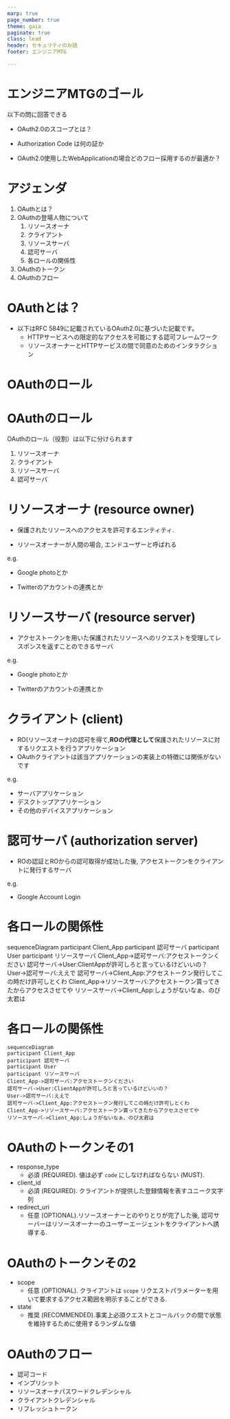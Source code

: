 ```yaml
---
marp: true
page_number: true
theme: gaia
paginate: true
class: lead
header: セキュリティのお話
footer: エンジニアMTG

---
```


<style>
@import url('https://fonts.googleapis.com/css2?family=Noto+Serif&display=swap');

section {
    font-family: 'Noto Serif', serif;

}

</style>

<!-- headingDivider: 1 -->

<!-- #　見出しの前にスライドページを自動的に分割 -->

# エンジニアMTGのゴール

以下の問に回答できる

- OAuth2.0のスコープとは？

- Authorization Code は何の証か

- OAuth2.0使用したWebApplicationの場合どのフロー採用するのが最適か？

  

# アジェンダ

1. OAuthとは？
2. OAuthの登場人物について
   1. リソースオーナ
   2. クライアント
   3. リソースサーバ
   4. 認可サーバ
   5. 各ロールの関係性
3. OAuthのトークン
4. OAuthのフロー

# OAuthとは？

- 以下はRFC 5849に記載されているOAuth2.0に基づいた記載です。
  - HTTPサービスへの限定的なアクセスを可能にする認可フレームワーク
  - リソースオーナーとHTTPサービスの間で同意のためのインタラクション

# OAuthのロール



# OAuthのロール

OAuthのロール（役割）は以下に分けられます

1. リソースオーナ
2. クライアント
3. リソースサーバ
4. 認可サーバ



# リソースオーナ (resource owner)

- 保護されたリソースへのアクセスを許可するエンティティ. 

- リソースオーナーが人間の場合, エンドユーザーと呼ばれる



e.g.

- Google photoとか

- Twitterのアカウントの連携とか





# リソースサーバ (resource server)

- アクセストークンを用いた保護されたリソースへのリクエストを受理してレスポンスを返すことのできるサーバ

e.g.

- Google photoとか

- Twitterのアカウントの連携とか

# クライアント (client)

- RO(リソースオーナ)の認可を得て,**ROの代理として**保護されたリソースに対するリクエストを行うアプリケーション
- OAuthクライアントは該当アプリケーションの実装上の特徴には関係がないです

e.g.

- サーバアプリケーション
- デスクトップアプリケーション
- その他のデバイスアプリケーション

# 認可サーバ (authorization server)

- ROの認証とROからの認可取得が成功した後, アクセストークンをクライアントに発行するサーバ

e.g.

- Google Account Login



# 各ロールの関係性

<div class="mermaid">
sequenceDiagram
participant Client_App
participant 認可サーバ
participant User
participant リソースサーバ
Client_App->認可サーバ:アクセストークンください
認可サーバ->User:ClientAppが許可しろと言っているけどいいの？
User->認可サーバ:ええで
認可サーバ->Client_App:アクセストークン発行してこの時だけ許可しとくわ
Client_App->リソースサーバ:アクセストークン貰ってきたからアクセスさせてや
リソースサーバ->Client_App:しょうがないなぁ、のび太君は
</div>

<!-- mermaid.js -->

<script src="https://unpkg.com/mermaid@8.1.0/dist/mermaid.min.js"></script>
<script>mermaid.initialize({startOnLoad:true});</script>

# 各ロールの関係性

```mermaid
sequenceDiagram
participant Client_App
participant 認可サーバ
participant User
participant リソースサーバ
Client_App->認可サーバ:アクセストークンください
認可サーバ->User:ClientAppが許可しろと言っているけどいいの？
User->認可サーバ:ええで
認可サーバ->Client_App:アクセストークン発行してこの時だけ許可しとくわ
Client_App->リソースサーバ:アクセストークン貰ってきたからアクセスさせてや
リソースサーバ->Client_App:しょうがないなぁ、のび太君は
```







# OAuthのトークンその1

- response_type
  - 必須 (REQUIRED). 値は必ず `code` にしなければならない (MUST).
- client_id
  - 必須 (REQUIRED). クライアントが提供した登録情報を表すユニーク文字列
- redirect_uri
  - 任意 (OPTIONAL).リソースオーナーとのやりとりが完了した後, 認可サーバーはリソースオーナーのユーザーエージェントをクライアントへ誘導する. 





# OAuthのトークンその2

- scope
  - 任意 (OPTIONAL).  クライアントは `scope` リクエストパラメーターを用いて要求するアクセス範囲を明示することができる.
- state
  - 推奨 (RECOMMENDED).事実上必須クエストとコールバックの間で状態を維持するために使用するランダムな値



# OAuthのフロー

- 認可コード
- インプリシット
- リソースオーナパスワードクレデンシャル
- クライアントクレデンシャル
- リフレッシュトークン